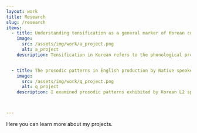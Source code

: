 ```yaml
---
layout: work
title: Research
slug: /research
items:
  - title: Understanding tensification as a general marker of Korean compounds
    image:
      src: /assets/img/work/a_project.png
      alt: a_project
    description: Tensification in Korean refers to the phonological process of a plain obstruent becoming tense, which are two distinct consonants. This process takes place in several environments, but the one I'm interested in is when two nouns form a compound. This specific instance of tensification is also known as compound tensificaiton or sai-sios. I'm investigating the phonetic characteristics of tense consonants derived from sai-sios, performing in-depth analysis including individual speaker and word-by-word variations, in hopes of better understanding the representation of sound categories. 


  - title: The prosodic patterns in English production by Native speakers and Korean speakers of English
    image:
      src: /assets/img/work/q_project.png
      alt: q_project
    description: I examined prosodic patterns exhibited by Korean L2 speakers of English compared to those of native speakers. Since English and Korean are prosodically distinct languages, I expected unique patterns to arise for the Korean L2 speakers, mainly due to L1 interference. Specifically, I hypothesized that the difference would stem from phrase edges being more prominent in Korean. This hypothesis is supported by the result that shows that L2 speakers are more consistently affected by boundary effects. It further shows that specific prosodic characteristics of L1 shapes the realization of L2 speech, which helps us understand why L2 speech sounds distinct from L1 in a systematic way.



---
```

Here you can learn more about my projects.
<br />
<br />
